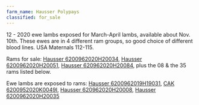 ```yaml
---
farm_name: Hausser Polypays
classified: for_sale
---
```


12 - 2020 ewe lambs exposed for March-April lambs, available about Nov. 10th.  These ewes are in 4 different ram groups, so good choice of different blood lines. USA Maternals 112-115.

Rams for sale: [Hausser 6200962020H20034](http://nsipsearch.nsip.org/#!/details/6200962020H20034), [Hausser 6200962020H20051](http://nsipsearch.nsip.org/#!/details/6200962020H20051), [Hausser 620962020H20084](http://nsipsearch.nsip.org/#!/details/620962020H20084), plus the 08 & the 35 rams listed below.

Ewe lambs are exposed to rams: [Hausser 6200962019H19031](http://nsipsearch.nsip.org/#!/details/6200962019H19031), [CAK 6200952020K0049I](http://nsipsearch.nsip.org/#!/details/6200952020K0049I), [Hausser 620962020H20008](http://nsipsearch.nsip.org/#!/details/620962020H20008), [Hausser 6200962020H20035](http://nsipsearch.nsip.org/#!/details/6200962020H20035)
